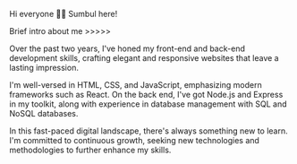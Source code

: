 

Hi everyone 🙋‍♀️ Sumbul here!

Brief intro about me >>>>>

Over the past two years, I've honed my front-end and back-end development skills,
crafting elegant and responsive websites that leave a lasting impression.

I'm well-versed in HTML, CSS, and JavaScript, emphasizing modern frameworks such as React. 
On the back end, I've got Node.js and Express in my toolkit,
along with experience in database management with SQL and NoSQL databases.

In this fast-paced digital landscape, there's always something new to learn.
I'm committed to continuous growth, seeking new technologies and methodologies to further enhance my skills.



